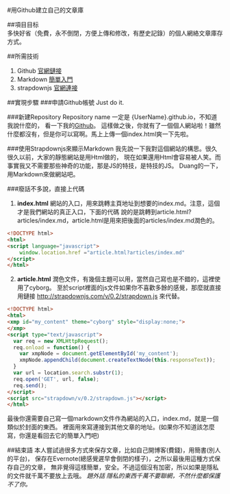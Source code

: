 #用Github建立自己的文章庫  

##項目目标  
多快好省（免費，永不倒閉，方便上傳和修改，有歷史記錄）的個人網絡文章庫存方式。  

##所需技術
1. Github [官網鏈接](https://github.com/)
2. Markdown [簡單入門](http://learnxinyminutes.com/docs/zh-cn/markdown-cn/)
3. strapdownjs [官網連接](http://strapdownjs.com/)

##實現步驟
###申請Github帳號
Just do it.

###新建Repository
Repository name 一定是 {UserName}.github.io，不知道我說什麼的，
看一下我的[Github](https://github.com/chenzepei/chenzepei.github.io)。
這樣做之後，你就有了一個個人網站啦！雖然什麼都沒有，但是你可以寫啊。馬上上傳一個index.html爽一下先啦。

###使用Strapdownjs來顯示Markdown
我先說一下我對這個網站的構思。很久很久以前，大家的靜態網站是用Html做的，
現在如果還用Html會容易被人笑。而事實我又不需要那些神奇的功能，那是JS的特技，是特技的JS。
Duang的一下，用Markdown來做網站吧。

###廢話不多說，直接上代碼
1. **index.html**
網站的入口，用來跳轉主頁地址到想要的index.md。注意，這個才是我們網站的真正入口，下面的代碼
說的是跳轉到article.html?articles/index.md，article.html是用來把後面的articles/index.md潤色的。
```html
<!DOCTYPE html>
<html>
<script language="javascript">
    window.location.href ="article.html?articles/index.md"
</script>
</html>
```
2. **article.html**
潤色文件，有幾個主題可以用，當然自己寫也是不錯的，這裡使用了cyborg。
至於script裡面的js文件如果你不喜歡多餘的感覺，那麼就直接用鏈接
http://strapdownjs.com/v/0.2/strapdown.js 來代替。
```html
<!DOCTYPE html>
<html>
<xmp id="my_content" theme="cyborg" style="display:none;">
</xmp>
<script type="text/javascript">
  var req = new XMLHttpRequest();
  req.onload = function() {
    var xmpNode = document.getElementById('my_content');
    xmpNode.appendChild(document.createTextNode(this.responseText));
  }
  var url = location.search.substr(1);
  req.open('GET', url, false);
  req.send();
</script>
<script src="strapdown/v/0.2/strapdown.js"></script>
</html>
```
最後你還需要自己寫一個markdown文件作為網站的入口，index.md，就是一個類似於封面的東西。
裡面用來寫連接到其他文章的地址。(如果你不知道該怎麼寫，你還是看回去它的簡單入門吧)

##結束語
本人嘗試過很多方式來保存文章，比如自己開博客(費錢)，用簡書(別人的平台)，
保存在Evernote(總感覺遲早會倒閉的樣子)，之所以最後用這種方式保存自己的文章，
無非覺得這樣簡單，安全。不過這個沒有加密，所以如果是隱私的文件就千萬不要放上去哦。
*題外話 隱私的東西千萬不要聯網，不然什麼都保護不了你。*
